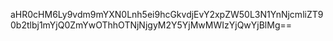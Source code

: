 aHR0cHM6Ly9vdm9mYXN0Lnh5ei9hcGkvdjEvY2xpZW50L3N1YnNjcmliZT90b2tlbj1mYjQ0ZmYwOThhOTNjNjgyM2Y5YjMwMWIzYjQwYjBlMg==
